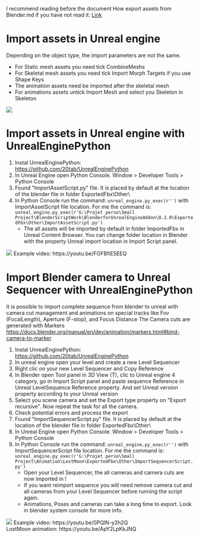 I recommend reading before the document How export assets from Blender.md if you have not read it: [Link](https://github.com/xavier150/Blender-For-UnrealEngine-Addons/blob/master/Tuto/How%20export%20assets%20from%20Blender.md)

# Import assets in Unreal engine
Depending on the object type, the import parameters are not the same.
- For Static mesh assets you need tick CombineMeshs
- For Skeletal mesh assets you need tick Import Morph Targets if you use Shape Keys
- The animation assets need be imported after the skeletal mesh
- For animations assets untick Import Mesh and select you Skeleton in Skeleton
<img src="https://github.com/xavier150/Blender-For-UnrealEngine-Addons/blob/master/Tuto/ImportAssetDocParametersByType.jpg">


# Import assets in Unreal engine with UnrealEnginePython
1. Instal UnrealEnginePython: https://github.com/20tab/UnrealEnginePython
2. In Unreal Engine open Python Console. Window > Developer Tools > Python Console
3. Found "ImportAssetScript.py" file. It is placed by default at the location of the blender file in folder ExportedFbx\Other\
4. In Python Console run the command: `unreal_engine.py_exec(r'')` with ImportAssetScript file location. For me the command is: 
`unreal_engine.py_exec(r'G:\Projet perso\Small Project\BlenderScriptWork\BlenderforUnrealEngineAddon\0.2.0\ExportedFbx\Other\ImportAssetScript.py')`
	- The all assets will be imported by default in folder ImportedFbx in Unreal Content Browser. You can change folder location in Blender with the property Unreal import location in Import Script panel.
<img src="https://github.com/xavier150/Blender-For-UnrealEngine-Addons/blob/master/Tuto/ImportAssetDocImportScript.jpg">
Example video: https://youtu.be/FOFBfiE5EEQ


# Import Blender camera to Unreal Sequencer with UnrealEnginePython
It is possible to import complete sequence from blender to unreal with camera cut management and animations on special tracks like Fov (FocalLength), Aperture (F-stop), and Focus Distance
The Camera cuts are generated with Markers https://docs.blender.org/manual/en/dev/animation/markers.html#bind-camera-to-marker

1. Instal UnrealEnginePython: https://github.com/20tab/UnrealEnginePython
2. In unreal engine open your level and create a new Level Sequencer
3. Right clic on your new Level Sequencer and Copy Reference 
4. In Blender open Tool panel in 3D View (T), clic to Unreal engine 4 category, go in Import Script panel and paste sequence Reference in Unreal LevelSequence Reference property. And set Unreal version property according to your Unreal version
5. Select you scene camera and set the Export type property on "Export recursive". Now repeat the task for all the camera.
6. Check potential errors and process the export
7. Found "ImportSequencerScript.py" file. It is placed by default at the location of the blender file in folder ExportedFbx\Other\
8. In Unreal Engine open Python Console. Window > Developer Tools > Python Console
9. In Python Console run the command: `unreal_engine.py_exec(r'')` with ImportSequencerScript file location. For me the command is: 
`unreal_engine.py_exec(r'G:\Projet perso\Small Project\Animation\LostMoon\ExportedFbx\Other\ImportSequencerScript.py')`
	- Open your Level Sequencer, the all cameras and camera cuts are now imported in !
	- If you want reimport sequence you will need remove camera cut and all cameras from your Level Sequencer before running the script again.
	- Animations, Poses and cameras can take a long time to export. Look in blender system console for more info.

<img src="https://github.com/xavier150/Blender-For-UnrealEngine-Addons/blob/master/Tuto/ImportAssetDocSequencerScript.jpg">
Example video: https://youtu.be/0PQlN-y2h2Q </br>
LostMoon animation: https://youtu.be/ApY2LpKkJNQ
